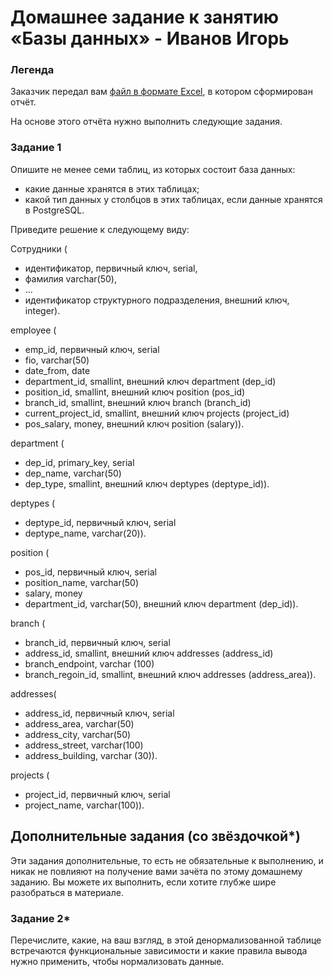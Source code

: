 # Домашнее задание к занятию «Базы данных» - Иванов Игорь

### Легенда

Заказчик передал вам [файл в формате Excel](https://github.com/netology-code/sdb-homeworks/blob/main/resources/hw-12-1.xlsx), в котором сформирован отчёт. 

На основе этого отчёта нужно выполнить следующие задания.

### Задание 1

Опишите не менее семи таблиц, из которых состоит база данных:

- какие данные хранятся в этих таблицах;
- какой тип данных у столбцов в этих таблицах, если данные хранятся в PostgreSQL.

Приведите решение к следующему виду:

Сотрудники (

- идентификатор, первичный ключ, serial,
- фамилия varchar(50),
- ...
- идентификатор структурного подразделения, внешний ключ, integer).

employee (

- emp_id, первичный ключ, serial
- fio, varchar(50)
- date_from, date
- department_id, smallint, внешний ключ department (dep_id)
- position_id, smallint, внешний ключ position (pos_id)
- branch_id, smallint, внешний ключ branch (branch_id)
- current_project_id, smallint, внешний ключ projects (project_id)
- pos_salary, money, внешний ключ position (salary)).

department (

- dep_id, primary_key, serial
- dep_name, varchar(50)
- dep_type, smallint, внешний ключ deptypes (deptype_id)).

deptypes (
- deptype_id, первичный ключ, serial
- deptype_name, varchar(20)).

position (
- pos_id, первичный ключ, serial
- position_name, varchar(50)
- salary, money
- department_id, varchar(50), внешний ключ department (dep_id)).

branch (
- branch_id, первичный ключ, serial
- address_id, smallint, внешний ключ addresses (address_id)
- branch_endpoint, varchar (100)
- branch_regoin_id, smallint, внешний ключ addresses (address_area)).

addresses(
- address_id, первичный ключ, serial
- address_area, varchar(50)
- address_city, varchar(50)
- address_street, varchar(100)
- address_building, varchar (30)).

projects (
- project_id, первичный ключ, serial
- project_name, varchar(100)).

## Дополнительные задания (со звёздочкой*)
Эти задания дополнительные, то есть не обязательные к выполнению, и никак не повлияют на получение вами зачёта по этому домашнему заданию. Вы можете их выполнить, если хотите глубже шире разобраться в материале.


### Задание 2*

Перечислите, какие, на ваш взгляд, в этой денормализованной таблице встречаются функциональные зависимости и какие правила вывода нужно применить, чтобы нормализовать данные.



